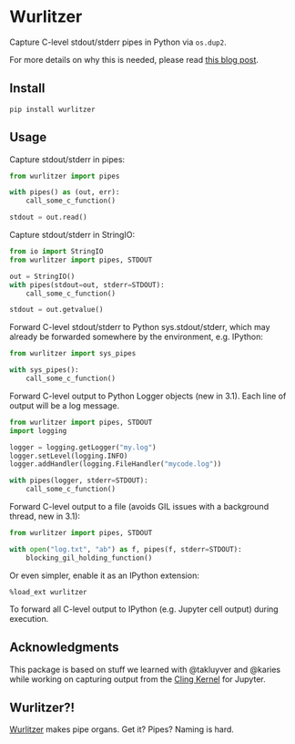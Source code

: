 # Wurlitzer

Capture C-level stdout/stderr pipes in Python via `os.dup2`.

For more details on why this is needed, please read [this blog post](https://eli.thegreenplace.net/2015/redirecting-all-kinds-of-stdout-in-python/).

## Install

    pip install wurlitzer

## Usage

Capture stdout/stderr in pipes:

```python
from wurlitzer import pipes

with pipes() as (out, err):
    call_some_c_function()

stdout = out.read()
```

Capture stdout/stderr in StringIO:

```python
from io import StringIO
from wurlitzer import pipes, STDOUT

out = StringIO()
with pipes(stdout=out, stderr=STDOUT):
    call_some_c_function()

stdout = out.getvalue()
```

Forward C-level stdout/stderr to Python sys.stdout/stderr,
which may already be forwarded somewhere by the environment, e.g. IPython:

```python
from wurlitzer import sys_pipes

with sys_pipes():
    call_some_c_function()
```

Forward C-level output to Python Logger objects (new in 3.1).
Each line of output will be a log message.

```python
from wurlitzer import pipes, STDOUT
import logging

logger = logging.getLogger("my.log")
logger.setLevel(logging.INFO)
logger.addHandler(logging.FileHandler("mycode.log"))

with pipes(logger, stderr=STDOUT):
    call_some_c_function()
```

Forward C-level output to a file (avoids GIL issues with a background thread, new in 3.1):

```python
from wurlitzer import pipes, STDOUT

with open("log.txt", "ab") as f, pipes(f, stderr=STDOUT):
    blocking_gil_holding_function()
```

Or even simpler, enable it as an IPython extension:

```
%load_ext wurlitzer
```

To forward all C-level output to IPython (e.g. Jupyter cell output) during execution.

## Acknowledgments

This package is based on stuff we learned with @takluyver and @karies while working on capturing output from the [Cling Kernel](https://github.com/root-mirror/cling/tree/master/tools/Jupyter/kernel) for Jupyter.

## Wurlitzer?!

[Wurlitzer](https://en.wikipedia.org/wiki/Wurlitzer) makes pipe organs. Get it? Pipes? Naming is hard.
